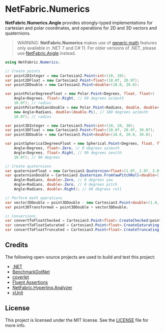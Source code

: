 ﻿# NetFabric.Numerics

**NetFabric.Numerics.Angle** provides strongly-typed implementations for cartesian and polar coordinates, and operations for 2D and 3D vectors and quaternions.

> WARNING: 
> **NetFabric.Numerics** makes use of [generic math](https://learn.microsoft.com/en-us/dotnet/standard/generics/math) features only available in .NET 7 and C# 11.
> For older versions of .NET, please use [NetFabric.Angle](https://github.com/NetFabric/NetFabric.Angle) instead.

``` csharp
using NetFabric.Numerics;

// Create points
var point2DInteger = new Cartesian2.Point<int>(10, 20);
var point2DFloat = new Cartesian2.Point<float>(10.0f, 20.0f);
var point2DDouble = new Cartesian2.Point<double>(10.0, 20.0);

var pointPolarDegreesFloat = new Polar.Point<Degrees, float, float>(
    Angle<Degrees, float>.Right, // 90 degrees azimuth
    10.0f); // radius
var pointPolarRadiansDouble = new Polar.Point<Radians, double, double>(
    new Angle<Radians, double>(double.Pi), // 180 degrees azimuth
    10.0f); // radius

var point3DInteger = new Cartesian3.Point<int>(10, 20, 30);
var point3DFloat = new Cartesian3.Point<float>(10.0f, 20.0f, 30.0f);
var point3DDouble = new Cartesian3.Point<double>(10.0, 20.0, 30.0);

var pointSphericalDegreesFloat = new Spherical.Point<Degrees, float, float>(
    Angle<Degrees, float>.Zero, // 0 degrees azimuth
    Angle<Degrees, float>.Right, // 90 degrees zenith
    10.0f); // 90 degrees

// Create quaternions
var quaternionFloat = new Cartesian3.Quaternion<float>(1.0f, 2.0f, 3.0f, 4.0f);
var quaternionDouble = Cartesian3.Quaternion.FromYawPitchRoll<double>(
    Angle<Radians, double>.Zero, // 0 degrees yaw
    Angle<Radians, double>.Zero, // 0 degrees pitch
    Angle<Radians, double>.Right); // 90 degrees roll

// Perform math operations
var vector3DDouble = point3DDouble - new Cartesian3.Point<double>(1.0, 1.0, 1.0);
var point3DTransformed = point3DDouble + vector3DDouble;

// Conversions
var convertToFloatChecked = Cartesian3.Point<float>.CreateChecked(point3DDouble); // throws if value is out of range
var convertToFloatSaturated = Cartesian3.Point<float>.CreateSaturating(point3DDouble); // saturate if value is out of range
var convertToFloatTruncated = Cartesian3.Point<float>.CreateTruncating(point3DDouble); // truncate if value is out of range
```

## Credits

The following open-source projects are used to build and test this project:

- [.NET](https://github.com/dotnet)
- [BenchmarkDotNet](https://github.com/dotnet/BenchmarkDotNet)
- [coverlet](https://github.com/coverlet-coverage/coverlet)
- [Fluent Assertions](https://github.com/fluentassertions/fluentassertions)
- [NetFabric.Hyperlinq.Analyzer](https://github.com/NetFabric/NetFabric.Hyperlinq.Analyzer)
- [xUnit](https://github.com/xunit/xunit)

## License

This project is licensed under the MIT license. See the [LICENSE](https://github.com/NetFabric/NetFabric.Numerics/blob/main/README.md) file for more info.
